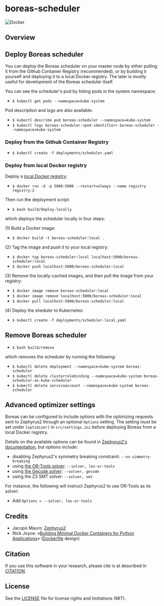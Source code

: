 boreas-scheduler
=============

![Docker](https://github.com/torgeirl/boreas-scheduler/workflows/Docker/badge.svg)

## Overview

## Deploy Boreas scheduler
You can deploy the Boreas scheduler on your master node by either pulling it from the Github Container Registry (recommended), or by building it yourself and deploying it to a local Docker registry. The later is mostly useful for development of the Boreas scheduler itself.

You can see the scheduler's pod by listing pods in the system namespace:
  - `$ kubectl get pods --namespace=kube-system`

Pod description and logs are also available:
  - `$ kubectl describe pod boreas-scheduler --namespace=kube-system`
  - `$ kubectl logs boreas-scheduler-<pod-identifier> boreas-scheduler --namespace=kube-system`

### Deploy from the Github Container Registry
  - `$ kubectl create -f deployments/scheduler.yaml`

### Deploy from local Docker registry
Deploy a [local Docker registry](https://docs.docker.com/registry/deploying/):
  - `$ docker run -d -p 5000:5000 --restart=always --name registry registry:2`

Then run the deployment script:
  - `$ bash build/deploy-locally`

which deploys the scheduler locally in four steps:

(1) Build a Docker image:
  - `$ docker build -t boreas-scheduler:local .`

(2) Tag the image and push it to your local registry:
  - `$ docker tag boreas-scheduler:local localhost:5000/boreas-scheduler:local`
  - `$ docker push localhost:5000/boreas-scheduler:local`

(3) Remove the locally-cached images, and then pull the image from your registry:
  - `$ docker image remove boreas-scheduler:local`
  - `$ docker image remove localhost:5000/boreas-scheduler:local`
  - `$ docker pull localhost:5000/boreas-scheduler:local`

(4) Deploy the sheduler to Kubernetes:
  - `$ kubectl create -f deployments/scheduler-local.yaml`

## Remove Boreas scheduler
  - `$ bash build/remove`

which removes the scheduler by running the following:
  - `$ kubectl delete deployment --namespace=kube-system boreas-scheduler`
  - `$ kubectl delete clusterrolebinding --namespace=kube-system boreas-scheduler-as-kube-scheduler`
  - `$ kubectl delete serviceaccount --namespace=kube-system boreas-scheduler`

## Advanced optimizer settings
Boreas can be configured to include options with the optimizing requests sent to Zephyrus2 through an optional `Options` setting. The setting must be set under `[optimizer]` in `src/settings.ini` before deploying Boreas from a local Docker registry.

Details on the available options can be found in [Zephyrus2's documentation](https://bitbucket.org/jacopomauro/zephyrus2), but options include:
  - disabling Zephyrus2's symmetry breaking constraint: `--no-simmetry-breaking`
  - using [the OR-Tools solver](https://developers.google.com/optimization/): `--solver, lex-or-tools`
  - using [the Gecode solver](https://github.com/Gecode/gecode): `--solver, gecode`
  - using the Z3 SMT solver: `--solver, smt`

For instance, the following will instruct Zephyrus2 to use OR-Tools as its solver:
  - Add `Options = --solver, lex-or-tools`

## Credits
  - Jacopo Mauro: [Zephyrus2](https://bitbucket.org/jacopomauro/zephyrus2)
  - Nick Joyce: «[Building Minimal Docker Containers for Python Applications](https://blog.realkinetic.com/building-minimal-docker-containers-for-python-applications-37d0272c52f3)» ([Dockerfile](Dockerfile) design)

## Citation
If you use this software in your research, please cite is at described in [CITATION](CITATION).

## License
See the [LICENSE](LICENSE.md) file for license rights and limitations (MIT).
